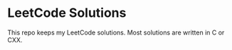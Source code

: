 LeetCode Solutions
==================

This repo keeps my LeetCode solutions. Most solutions are written in C or CXX.